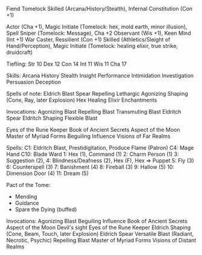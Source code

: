
Fiend Tomelock
Skilled (Arcana/History/Stealth), Infernal Constitution (Con +1)

Actor (Cha +1), Magic Initiate (Tomelock: hex, mold earth, minor illusion),
Spell Sniper (Tomelock: Message), Cha +2
Observant (Wis +1), Keen Mind (Int +1)
War Caster, Ressilient (Con +1)
Skilled (Athletics/Sleight of Hand/Perception), Magic Initiate (Tomelock: healing elixir, true strike, druidcraft)

Tiefling:
  Str 10
  Dex 12
  Con 14
  Int 11
  Wis 11
  Cha 17

Skills:
  Arcana
  History
  Stealth
  Insight
  Performance
  Intimidation
  Investigation
  Persuasion
  Deception

Spells of note:
  Eldrich Blast
    Spear
    Repelling
    Lethargic
    Agonizing
    Shaping (Cone, Ray, later Explosion)
  Hex
  Healing Elixir
  Enchantments

Invocations:
  Agonizing Blast
  Repelling Blast
  Transmuting Blast
  Eldritch Spear
  Eldritch Shaping
  Flexible Blast

  Eyes of the Rune Keeper
  Book of Ancient Secrets
  Aspect of the Moon
  Master of Myriad Forms
  Beguiling Influence
  Visions of Far Realms

Spells:
  C1: Eldritch Blast, Prestidigitation, Produce Flame (Patron)
  C4: Mage Hand
  C10: Blade Ward
  1: Hex (1), Command (1)
  2: Charm Person (1)
  3: Suggestion (2), 
  4: Blindness/Deafness (2), Hex (F), Hex ⇒ Puppet
  5: Fly (3)
  6: Counterspell (3)
  7: Banishment (4)
  8: Fireball (3)
  9: Hallow (5)
  10: Dimension Door (4)
  11: Dream (5)

Pact of the Tome:
  - Mending
  - Guidance
  - Spare the Dying (buffed)

Invocations:
  Agonizing Blast
  Beguiling Influence
  Book of Ancient Secrets
  Aspect of the Moon
  Devil's sight
  Eyes of the Rune Keeper
  Eldrich Shaping (Cone, Beam, Touch, later Explosion)
  Eldrich Spear
  Versatile Blast (Radiant, Necrotic, Psychic)
  Repelling Blast
  Master of Myriad Forms
  Visions of Distant Realms
